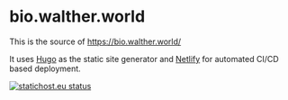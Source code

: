 # bio.walther.world

This is the source of <https://bio.walther.world/> 

It uses [Hugo](https://gohugo.io/) as the static site generator and [Netlify](https://app.netlify.com/) for automated CI/CD based deployment.

[![statichost.eu status](https://builder.statichost.eu/biography-walther-world/status.svg)](https://builder.statichost.eu/biography-walther-world/)
